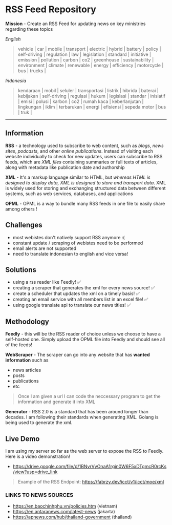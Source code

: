 # RSS Feed Repository

**Mission** - Create an RSS Feed for updating news on key ministries regarding these topics

*English*

>vehicle |
>car |
>mobile |
>transport |
>electric | 
>hybrid |
>battery |
>policy |
>self-driving |
>regulation |
>law |
>legislation | 
>standard |
>initiative |
>emission |
>pollution |
>carbon |
>co2 |
>greenhouse | 
>sustainability | 
>environment |
>climate | 
>renewable |
>energy |
>efficiency |
>motorcycle |
>bus |
>trucks | 

*Indonesia*

> kendaraan |
> mobil |
> seluler | 
> transportasi |
> listrik |
> hibrida |
> baterai |
> kebijakan |
> self-driving |
> regulasi | 
> hukum |
> legislasi | 
> standar | 
> inisiatif |
> emisi |
> polusi |
> karbon |
> co2 |
> rumah kaca |
> keberlanjutan |
> lingkungan |
> iklim |
> terbarukan |
> energi |
> efisiensi | 
> sepeda motor |
> bus |
> truk |

---

## Information

**RSS** - a technology used to subscribe to web content, such as *blogs*, *news* *sites*, *podcasts*, and other *online publications*. Instead of visiting each website individually to check for new updates, users can subscribe to RSS feeds, which are *XML files* containing summaries or full texts of articles, along with metadata like publication date and authorship

**XML** - It's a markup language similar to HTML, but *whereas HTML is designed to display data, XML is designed to store and transport data*. XML is widely used for storing and exchanging structured data between different systems, such as web services, databases, and applications

**OPML** - OPML is a way to bundle many RSS feeds in one file to easily share among others !

## Challenges

- most webistes don't natively support RSS anymore :(
- constant update / scraping of webistes need to be performed
- email alerts are not supported 
- need to translate indonesian to english and vice versa!


## Solutions

- using a rss reader like Feedly! ✅
- creating a scraper that generates the xml for every news source! ✅
- create a scheduler that updates the xml on a timely basis! ✅
- creating an email service with all members list in an excel file! ✅
- using google translate api to translate our news titles! ✅

## Methodology

**Feedly** - this will be the RSS reader of choice unless we choose to have a self-hosted one. Simply upload the OPML file into Feedly and should see all of the feeds! 


**WebScraper** - The scraper can go into any website that has **wanted information** such as 
- news articles
- posts
- publications
- etc

> Once I am given a url I can code the neccessary program to get the information and generate it into XML

**Generator** - RSS 2.0 is a standard that has been around longer than decades. I am following their standards when generating XML. Golang is being used to generate the xml.

## Live Demo

I am using my server so far as the web server to expose the RSS to Feedly. Here is a video demonstration!

- https://drive.google.com/file/d/1BNvrVyOnaA1rgin0W6F5xDTgmcR0rcKs/view?usp=drive_link


> Example of the RSS Endpoint: https://fabrzy.dev/icct/v1/icct/moe/xml

### LINKS TO NEWS SOURCES

- https://en.baochinhphu.vn/policies.htm (vietnam)
- https://en.antaranews.com/latest-news (jakarta)
- https://apnews.com/hub/thailand-government (thailand)

